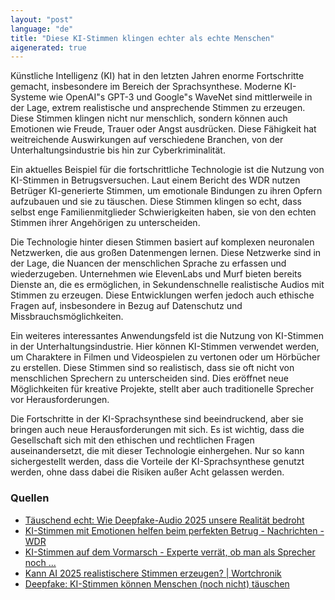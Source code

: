 ```yaml
---
layout: "post"
language: "de"
title: "Diese KI-Stimmen klingen echter als echte Menschen"
aigenerated: true
---
```


Künstliche Intelligenz (KI) hat in den letzten Jahren enorme Fortschritte gemacht, insbesondere im Bereich der Sprachsynthese. Moderne KI-Systeme wie OpenAI"s GPT-3 und Google"s WaveNet sind mittlerweile in der Lage, extrem realistische und ansprechende Stimmen zu erzeugen. Diese Stimmen klingen nicht nur menschlich, sondern können auch Emotionen wie Freude, Trauer oder Angst ausdrücken. Diese Fähigkeit hat weitreichende Auswirkungen auf verschiedene Branchen, von der Unterhaltungsindustrie bis hin zur Cyberkriminalität.

<!--more-->

Ein aktuelles Beispiel für die fortschrittliche Technologie ist die Nutzung von KI-Stimmen in Betrugsversuchen. Laut einem Bericht des WDR nutzen Betrüger KI-generierte Stimmen, um emotionale Bindungen zu ihren Opfern aufzubauen und sie zu täuschen. Diese Stimmen klingen so echt, dass selbst enge Familienmitglieder Schwierigkeiten haben, sie von den echten Stimmen ihrer Angehörigen zu unterscheiden. 

Die Technologie hinter diesen Stimmen basiert auf komplexen neuronalen Netzwerken, die aus großen Datenmengen lernen. Diese Netzwerke sind in der Lage, die Nuancen der menschlichen Sprache zu erfassen und wiederzugeben. Unternehmen wie ElevenLabs und Murf bieten bereits Dienste an, die es ermöglichen, in Sekundenschnelle realistische Audios mit Stimmen zu erzeugen. Diese Entwicklungen werfen jedoch auch ethische Fragen auf, insbesondere in Bezug auf Datenschutz und Missbrauchsmöglichkeiten.

Ein weiteres interessantes Anwendungsfeld ist die Nutzung von KI-Stimmen in der Unterhaltungsindustrie. Hier können KI-Stimmen verwendet werden, um Charaktere in Filmen und Videospielen zu vertonen oder um Hörbücher zu erstellen. Diese Stimmen sind so realistisch, dass sie oft nicht von menschlichen Sprechern zu unterscheiden sind. Dies eröffnet neue Möglichkeiten für kreative Projekte, stellt aber auch traditionelle Sprecher vor Herausforderungen.

Die Fortschritte in der KI-Sprachsynthese sind beeindruckend, aber sie bringen auch neue Herausforderungen mit sich. Es ist wichtig, dass die Gesellschaft sich mit den ethischen und rechtlichen Fragen auseinandersetzt, die mit dieser Technologie einhergehen. Nur so kann sichergestellt werden, dass die Vorteile der KI-Sprachsynthese genutzt werden, ohne dass dabei die Risiken außer Acht gelassen werden.

### Quellen
- [Täuschend echt: Wie Deepfake-Audio 2025 unsere Realität bedroht](https://www.techzeitgeist.de/taeuschend-echt-wie-deepfake-audio-2025-unsere-realitaet-bedroht/)
- [KI-Stimmen mit Emotionen helfen beim perfekten Betrug - Nachrichten - WDR](https://www1.wdr.de/nachrichten/enkeltrick-gefahr-durch-ki-klon-stimmen-mit-emotionen-100.html)
- [KI-Stimmen auf dem Vormarsch - Experte verrät, ob man als Sprecher noch ...](https://www.finanznachrichten.de/nachrichten-2025-06/65669727-ki-stimmen-auf-dem-vormarsch-experte-verraet-ob-man-als-sprecher-noch-erfolgreich-werden-kann-007.htm)
- [Kann AI 2025 realistischere Stimmen erzeugen? | Wortchronik](https://wortchronik.de/kann-ai-2025-realistischere-stimmen-erzeugen/)
- [Deepfake: KI-Stimmen können Menschen (noch nicht) täuschen](https://www.tagesschau.de/wissen/studie-audio-deepfakes-100.html)
